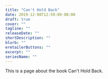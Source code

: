```yaml
---
title: "Can't Hold Back"
date: 2019-12-08T12:59:09-08:00
draft: true
cover: ""
tagline: ""
releaseDate: ""
shortDescription: ""
blurb: ""
eretailerButtons: ""
excerpt: ""
seriesName: ""
---
```


This is a page about the book Can't Hold Back. 
